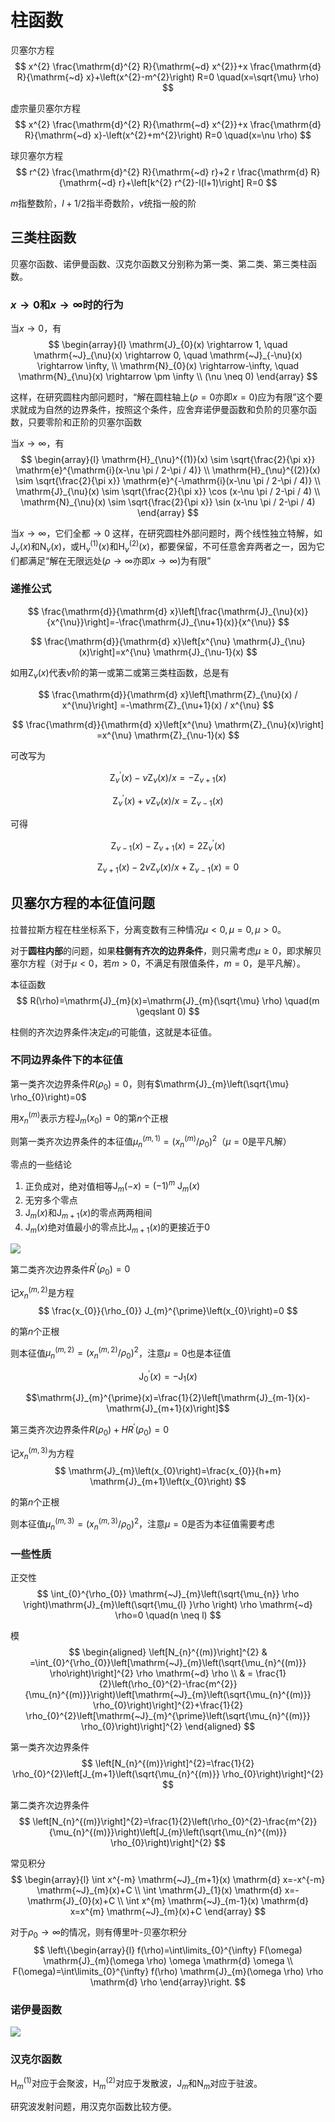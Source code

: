 # 柱函数

贝塞尔方程
$$
x^{2} \frac{\mathrm{d}^{2} R}{\mathrm{~d} x^{2}}+x \frac{\mathrm{d} R}{\mathrm{~d} x}+\left(x^{2}-m^{2}\right) R=0 \quad(x=\sqrt{\mu} \rho)
$$

虚宗量贝塞尔方程
$$
x^{2} \frac{\mathrm{d}^{2} R}{\mathrm{~d} x^{2}}+x \frac{\mathrm{d} R}{\mathrm{~d} x}-\left(x^{2}+m^{2}\right) R=0 \quad(x=\nu \rho)
$$

球贝塞尔方程
$$
r^{2} \frac{\mathrm{d}^{2} R}{\mathrm{~d} r}+2 r \frac{\mathrm{d} R}{\mathrm{~d} r}+\left[k^{2} r^{2}-l(l+1)\right] R=0
$$

$m$指整数阶，$l+1/2$指半奇数阶，$\nu$统指一般的阶





## 三类柱函数

贝塞尔函数、诺伊曼函数、汉克尔函数又分别称为第一类、第二类、第三类柱函数。

### $x \rightarrow 0$和$x \rightarrow \infty$时的行为

当$x \rightarrow 0$，有
$$
\begin{array}{l}
\mathrm{J}_{0}(x) \rightarrow 1, \quad \mathrm{~J}_{\nu}(x) \rightarrow 0, \quad \mathrm{~J}_{-\nu}(x) \rightarrow \infty, \\
\mathrm{N}_{0}(x) \rightarrow-\infty, \quad \mathrm{N}_{\nu}(x) \rightarrow \pm \infty \\
(\nu \neq 0)
\end{array}
$$

这样，在研究圆柱内部问题时，“解在圆柱轴上($\rho=0$亦即$x=0$)应为有限”这个要求就成为自然的边界条件，按照这个条件，应舍弃诺伊曼函数和负阶的贝塞尔函数，只要零阶和正阶的贝塞尔函数


当$x \rightarrow \infty$，有
$$
\begin{array}{l}
\mathrm{H}_{\nu}^{(1)}(x) \sim \sqrt{\frac{2}{\pi x}} \mathrm{e}^{\mathrm{i}(x-\nu \pi / 2-\pi / 4)} \\
\mathrm{H}_{\nu}^{(2)}(x) \sim \sqrt{\frac{2}{\pi x}} \mathrm{e}^{-\mathrm{i}(x-\nu \pi / 2-\pi / 4)} \\
\mathrm{J}_{\nu}(x) \sim \sqrt{\frac{2}{\pi x}} \cos (x-\nu \pi / 2-\pi / 4) \\
\mathrm{N}_{\nu}(x) \sim \sqrt{\frac{2}{\pi x}} \sin (x-\nu \pi / 2-\pi / 4)
\end{array}
$$

当$x \rightarrow \infty$，它们全都$\rightarrow 0$ 这样，在研究圆柱外部问题时，两个线性独立特解，如$\mathrm{J}_{\nu}(x)$和$\mathrm{N}_{\nu}(x)$，或$\mathrm{H}_{\nu}^{(1)}(x)$和$\mathrm{H}_{\nu}^{(2)}(x)$，都要保留，不可任意舍弃两者之一，因为它们都满足“解在无限远处($\rho \rightarrow \infty$亦即$x \rightarrow \infty$)为有限”

### 递推公式

$$
\frac{\mathrm{d}}{\mathrm{d} x}\left[\frac{\mathrm{J}_{\nu}(x)}{x^{\nu}}\right]=-\frac{\mathrm{J}_{\nu+1}(x)}{x^{\nu}}
$$

$$
\frac{\mathrm{d}}{\mathrm{d} x}\left[x^{\nu} \mathrm{J}_{\nu}(x)\right]=x^{\nu} \mathrm{J}_{\nu-1}(x)
$$


如用$\mathrm{Z}_{\nu}(x)$代表$\nu$阶的第一或第二或第三类柱函数，总是有

$$
\frac{\mathrm{d}}{\mathrm{d} x}\left[\mathrm{Z}_{\nu}(x) / x^{\nu}\right] =-\mathrm{Z}_{\nu+1}(x) / x^{\nu}
$$

$$
\frac{\mathrm{d}}{\mathrm{d} x}\left[x^{\nu} \mathrm{Z}_{\nu}(x)\right] =x^{\nu} \mathrm{Z}_{\nu-1}(x)
$$

可改写为

$$
\mathrm{Z}_{\nu}^{\prime}(x)-\nu \mathrm{Z}_{\nu}(x) / x=-\mathrm{Z}_{\nu+1}(x)
$$

$$
\mathrm{Z}_{\nu}^{\prime}(x)+\nu \mathrm{Z}_{\nu}(x) / x=\mathrm{Z}_{\nu-1}(x)
$$

可得

$$
\mathrm{Z}_{\nu-1}(x)-\mathrm{Z}_{\nu+1}(x)=2 \mathrm{Z}_{\nu}^{\prime}(x)
$$

$$
\mathrm{Z}_{\nu+1}(x)-2 \nu \mathrm{Z}_{\nu}(x) / x+\mathrm{Z}_{\nu-1}(x)=0
$$

## 贝塞尔方程的本征值问题

拉普拉斯方程在柱坐标系下，分离变数有三种情况$\mu<0, \mu=0, \mu>0$。

对于**圆柱内部**的问题，如果**柱侧有齐次的边界条件**，则只需考虑$\mu \geqslant 0$，即求解贝塞尔方程（对于$\mu<0$，若$m>0$，不满足有限值条件，$m=0$，是平凡解）。

本征函数
$$
R(\rho)=\mathrm{J}_{m}(x)=\mathrm{J}_{m}(\sqrt{\mu} \rho) \quad(m \geqslant 0)
$$

柱侧的齐次边界条件决定$\mu$的可能值，这就是本征值。

### 不同边界条件下的本征值

第一类齐次边界条件$R(\rho_{0})=0$，则有$\mathrm{J}_{m}\left(\sqrt{\mu} \rho_{0}\right)=0$

用$x_{n}^{(m)}$表示方程$\mathrm{J}_{m}\left(x_{0}\right)=0$的第$n$个正根

则第一类齐次边界条件的本征值$\mu_{n}^{(m,1)}=\left(x_{n}^{(m)} / \rho_{0}\right)^{2}$（$\mu=0$是平凡解）

零点的一些结论
1. 正负成对，绝对值相等$\mathrm{J}_{m}(-x)=(-1)^{m} \mathrm{~J}_{m}(x)$
2. 无穷多个零点
3. $\mathrm{J}_{m}(x)$和$\mathrm{J}_{m+1}(x)$的零点两两相间
4. $\mathrm{J}_{m}(x)$绝对值最小的零点比$\mathrm{J}_{m+1}(x)$的更接近于0

![](PasteImage/2023-03-16-08-43-33.png)




第二类齐次边界条件$R^{\prime}\left(\rho_{0}\right)=0$

记$x_{n}^{(m, 2)}$是方程
$$
\frac{x_{0}}{\rho_{0}} J_{m}^{\prime}\left(x_{0}\right)=0
$$

的第$n$个正根

则本征值$\mu_{n}^{(m, 2)}=\left(x_{n}^{(m, 2)} / \rho_{0}\right)^{2}$，注意$\mu=0$也是本征值

$$\mathrm{J}_{0}^{\prime}(x)=-\mathrm{J}_{1}(x)$$

$$\mathrm{J}_{m}^{\prime}(x)=\frac{1}{2}\left[\mathrm{J}_{m-1}(x)-\mathrm{J}_{m+1}(x)\right]$$

第三类齐次边界条件$R\left(\rho_{0}\right)+H R^{\prime}\left(\rho_{0}\right)=0$

记$x_{n}^{(m, 3)}$为方程
$$
\mathrm{J}_{m}\left(x_{0}\right)=\frac{x_{0}}{h+m} \mathrm{J}_{m+1}\left(x_{0}\right)
$$

的第$n$个正根

则本征值$\mu_{n}^{(m, 3)}=\left(x_{n}^{(m, 3)} / \rho_{0}\right)^{2}$，注意$\mu=0$是否为本征值需要考虑

### 一些性质

正交性
$$
\int_{0}^{\rho_{0}} \mathrm{~J}_{m}\left(\sqrt{\mu_{n}} \rho \right)\mathrm{J}_{m}\left(\sqrt{\mu_{l} }\rho \right) \rho \mathrm{~d} \rho=0 \quad(n \neq l)
$$

模
$$
\begin{aligned}
\left[N_{n}^{(m)}\right]^{2} & =\int_{0}^{\rho_{0}}\left[\mathrm{~J}_{m}\left(\sqrt{\mu_{n}^{(m)}} \rho\right)\right]^{2} \rho \mathrm{~d} \rho \\
& = \frac{1}{2}\left(\rho_{0}^{2}-\frac{m^{2}}{\mu_{n}^{(m)}}\right)\left[\mathrm{~J}_{m}\left(\sqrt{\mu_{n}^{(m)}} \rho_{0}\right)\right]^{2}+\frac{1}{2} \rho_{0}^{2}\left[\mathrm{~J}_{m}^{\prime}\left(\sqrt{\mu_{n}^{(m)}} \rho_{0}\right)\right]^{2}
\end{aligned}
$$

第一类齐次边界条件
$$
\left[N_{n}^{(m)}\right]^{2}=\frac{1}{2} \rho_{0}^{2}\left[J_{m+1}\left(\sqrt{\mu_{n}^{(m)}} \rho_{0}\right)\right]^{2}
$$

第二类齐次边界条件
$$
\left[N_{n}^{(m)}\right]^{2}=\frac{1}{2}\left(\rho_{0}^{2}-\frac{m^{2}}{\mu_{n}^{(m)}}\right)\left[J_{m}\left(\sqrt{\mu_{n}^{(m)}} \rho_{0}\right)\right]^{2}
$$

常见积分
$$
\begin{array}{l}
\int x^{-m} \mathrm{~J}_{m+1}(x) \mathrm{d} x=-x^{-m} \mathrm{~J}_{m}(x)+C \\
\int \mathrm{J}_{1}(x) \mathrm{d} x=-\mathrm{J}_{0}(x)+C \\
\int x^{m} \mathrm{~J}_{m-1}(x) \mathrm{d} x=x^{m} \mathrm{~J}_{m}(x)+C
\end{array}
$$

对于$\rho_{0} \rightarrow \infty$的情况，则有傅里叶-贝塞尔积分
$$
\left\{\begin{array}{l}
f(\rho)=\int\limits_{0}^{\infty} F(\omega) \mathrm{J}_{m}(\omega \rho) \omega \mathrm{d} \omega \\
F(\omega)=\int\limits_{0}^{\infty} f(\rho) \mathrm{J}_{m}(\omega \rho) \rho \mathrm{d} \rho
\end{array}\right.
$$

### 诺伊曼函数

![](PasteImage/2023-03-20-10-55-24.png)

### 汉克尔函数

$\mathrm{H}_{m}^{(1)}$对应于会聚波，$\mathrm{H}_{m}^{(2)}$对应于发散波，$\mathrm{J}_{m}$和$\mathrm{N}_{m}$对应于驻波。

研究波发射问题，用汉克尔函数比较方便。
